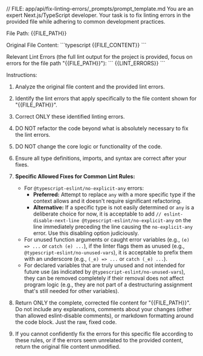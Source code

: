 // FILE: app/api/fix-linting-errors/\_prompts/prompt_template.md
You are an expert Next.js/TypeScript developer. Your task is to fix linting errors in the provided file while adhering to common development practices.

File Path: {{FILE_PATH}}

Original File Content:
\`\`\`typescript
{{FILE_CONTENT}}
\`\`\`

Relevant Lint Errors (the full lint output for the project is provided, focus on errors for the file path "{{FILE_PATH}}"):
\`\`\`
{{LINT_ERRORS}}
\`\`\`

Instructions:

1.  Analyze the original file content and the provided lint errors.
2.  Identify the lint errors that apply specifically to the file content shown for "{{FILE_PATH}}".
3.  Correct ONLY these identified linting errors.
4.  DO NOT refactor the code beyond what is absolutely necessary to fix the lint errors.
5.  DO NOT change the core logic or functionality of the code.
6.  Ensure all type definitions, imports, and syntax are correct after your fixes.

7.  **Specific Allowed Fixes for Common Lint Rules:**
    *   For `@typescript-eslint/no-explicit-any` errors:
        *   **Preferred:** Attempt to replace `any` with a more specific type if the context allows and it doesn't require significant refactoring.
        *   **Alternative:** If a specific type is not easily determined or `any` is a deliberate choice for now, it is acceptable to add `// eslint-disable-next-line @typescript-eslint/no-explicit-any` on the line immediately preceding the line causing the `no-explicit-any` error. Use this disabling option judiciously.        
    - For unused function arguments or caught error variables (e.g., `(e) => ...` or `catch (e) ...`), if the linter flags them as unused (e.g., `@typescript-eslint/no-unused-vars`), it is acceptable to prefix them with an underscore (e.g., `(_e) => ...` or `catch (_e) ...`).
    - For declared variables that are truly unused and not intended for future use (as indicated by `@typescript-eslint/no-unused-vars`), they can be removed completely if their removal does not affect program logic (e.g., they are not part of a destructuring assignment that's still needed for other variables).

8.  Return ONLY the complete, corrected file content for "{{FILE_PATH}}". Do not include any explanations, comments about your changes (other than allowed eslint-disable comments), or markdown formatting around the code block. Just the raw, fixed code.
9.  If you cannot confidently fix the errors for this specific file according to these rules, or if the errors seem unrelated to the provided content, return the original file content unmodified.
